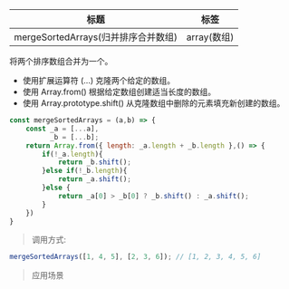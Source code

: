 |  标题   | 标签  |
|  ----  | ----  |
| mergeSortedArrays(归并排序合并数组) | array(数组) |

将两个排序数组合并为一个。

* 使用扩展运算符 (...) 克隆两个给定的数组。
* 使用 Array.from() 根据给定数组创建适当长度的数组。
* 使用 Array.prototype.shift() 从克隆数组中删除的元素填充新创建的数组。

```js
const mergeSortedArrays = (a,b) => {
    const _a = [...a],
          _b = [...b];
    return Array.from({ length: _a.length + _b.length },() => {
        if(!_a.length){
            return _b.shift();
        }else if(!_b.length){
            return _a.shift();
        }else {
            return _a[0] > _b[0] ? _b.shift() : _a.shift();
        }
    })
}
```

> 调用方式:

```js
mergeSortedArrays([1, 4, 5], [2, 3, 6]); // [1, 2, 3, 4, 5, 6]
```

> 应用场景